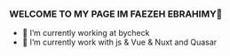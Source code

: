### WELCOME TO MY PAGE IM FAEZEH EBRAHIMY👋

<!--
**fezebr/fezebr** is a ✨ _special_ ✨ repository because its `README.md` (this file) appears on your GitHub profile.

Here are some ideas to get you started:
-->
- 🔭 I’m currently working at bycheck 
- 🌱 I’m currently work with js & Vue & Nuxt and Quasar
<!-- - 👯 I’m looking to collaborate on ...
- 🤔 I’m looking for help with ...
- 💬 Ask me about ...
- 📫 How to reach me: ...
- 😄 Pronouns: ...
- ⚡ Fun fact: ... -->

